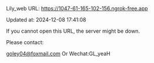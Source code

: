 Lily_web URL: https://1047-61-165-102-156.ngrok-free.app

Updated at: 2024-12-08 17:41:08

If you cannot open this URL, the server might be down.

Please contact: 

goley04@foxmail.com Or Wechat:GL_yeaH